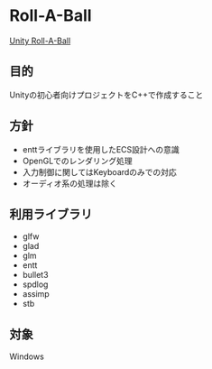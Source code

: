 # Roll-A-Ball
[Unity Roll-A-Ball](https://learn.unity.com/project/roll-a-ball-jp?language=ja)

## 目的
Unityの初心者向けプロジェクトをC++で作成すること

## 方針
- enttライブラリを使用したECS設計への意識
- OpenGLでのレンダリング処理
- 入力制御に関してはKeyboardのみでの対応
- オーディオ系の処理は除く

## 利用ライブラリ
- glfw
- glad
- glm
- entt
- bullet3
- spdlog
- assimp
- stb

## 対象
Windows